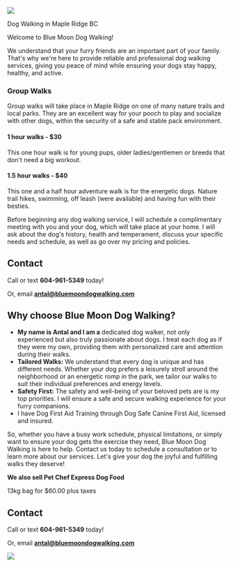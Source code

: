 
![](/logo.png)

Dog Walking in Maple Ridge BC

Welcome to Blue Moon Dog Walking!

We understand that your furry friends are an important part of your family. That's why we're here to provide reliable and professional dog walking services, giving you peace of mind while ensuring your dogs stay happy, healthy, and active.

### **Group Walks**

Group walks will take place in Maple Ridge on one of many nature trails and local parks. They are an excellent way for your pooch to play and socialize with other dogs, within the security of a safe and stable pack environment.

#### 1 hour walks  -  $30

This one hour walk is for young pups, older ladies/gentlemen or breeds that don't need a big workout.

#### 1.5 hour walks  -  $40

This one and a half hour adventure walk is for the energetic dogs. Nature trail hikes, swimming, off leash (were available) and having fun with their besties.

Before beginning any dog walking service, I will schedule a complimentary meeting with you and your dog, which will take place at your home. I will ask about the dog's history, health and temperament, discuss your specific needs and schedule, as well as go over my pricing and policies.

## Contact

Call or text **604-961-5349** today!

Or, email **[antal@bluemoondogwalking.com](mailto:antal@bluemoondogwalking.com)**

## Why choose Blue Moon Dog Walking?

* **My name is Antal and I am a** dedicated dog walker, not only experienced but also truly passionate about dogs. I treat each dog as if they were my  own, providing them with personalized care and attention during their walks.
* **Tailored Walks:** We understand that every dog is unique and has different needs. Whether your dog prefers a leisurely stroll around the neighborhood or an energetic romp in the park, we tailor our walks to suit their individual preferences and energy levels.
* **Safety First:** The safety and well-being of your beloved pets are is my top priorities. I will ensure a safe and secure walking experience for your furry companions.
* I have Dog First Aid Training through Dog Safe Canine First Aid, licensed and insured.

So, whether you have a busy work schedule, physical limitations, or simply want to ensure your dog gets the exercise they need, Blue Moon Dog Walking is here to help. Contact us today to schedule a consultation or to learn more about our services. Let's give your dog the joyful and fulfilling walks they deserve!

**We also sell Pet Chef Express Dog Food**

13kg bag for $60.00 plus taxes

## Contact

Call or text **604-961-5349** today!

Or, email **[antal@bluemoondogwalking.com](mailto:antal@bluemoondogwalking.com)**

![](/Picture1.jpg)
